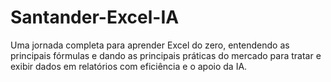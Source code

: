 # Santander-Excel-IA
Uma jornada completa para aprender Excel do zero, entendendo as principais fórmulas e dando as principais práticas do mercado para tratar e exibir dados em relatórios com eficiência e o apoio da IA.
